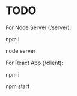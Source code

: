 # TODO

For Node Server (/server): 

npm i

node server


For React App (/client): 

npm i 

npm start
